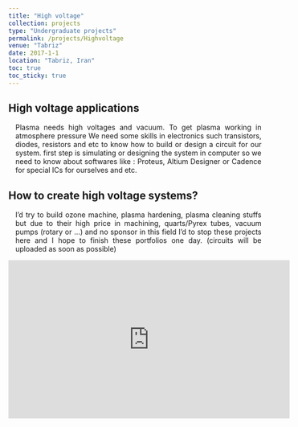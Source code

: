 ```yaml
---
title: "High voltage"
collection: projects
type: "Undergraduate projects"
permalink: /projects/Highvoltage
venue: "Tabriz"
date: 2017-1-1
location: "Tabriz, Iran"
toc: true
toc_sticky: true
---
```


<h2>High voltage applications</h2>

<p align="justify" style="padding-left: 1em">Plasma needs high voltages and vacuum. To get plasma working in atmosphere pressure We need some skills in electronics such transistors, diodes, resistors and etc to know how to build or design a circuit for our system. first step is simulating or designing the system in computer so we need to know about softwares like : Proteus, Altium Designer or Cadence for special ICs for ourselves and etc.</p>

<h2>How to create high voltage systems?</h2>

<p align="justify" style="padding-left: 1em">I’d try to build ozone machine, plasma hardening, plasma cleaning stuffs but due to their high price in machining, quarts/Pyrex tubes, vacuum pumps (rotary or …) and no sponsor in this field I’d to stop these projects here and I hope to finish these portfolios one day. (circuits will be uploaded as soon as possible)</p>

<iframe width="560" height="315" src="https://www.youtube.com/embed/ke2cVouXzoc" title="YouTube video player" frameborder="0" allow="accelerometer; autoplay; clipboard-write; encrypted-media; gyroscope; picture-in-picture" allowfullscreen></iframe>
